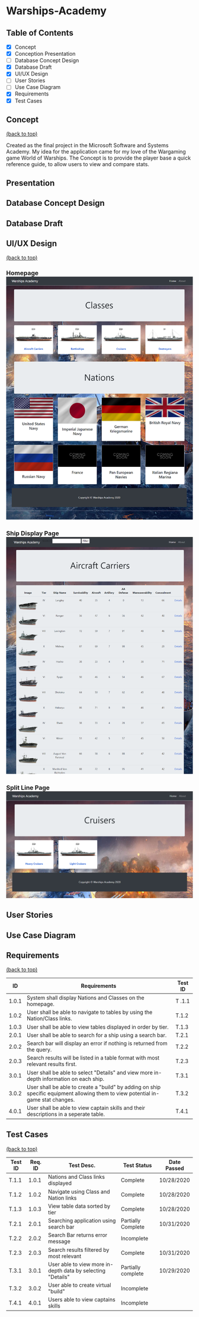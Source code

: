 # Warships-Academy

## Table of Contents

- [x] Concept
- [x] Conception Presentation
- [ ] Database Concept Design
- [x] Database Draft
- [x] UI/UX Design
- [ ] User Stories
- [ ] Use Case Diagram
- [x] Requirements
- [x] Test Cases

## Concept
[(back to top)](#table-of-contents)

Created as the final project in the Microsoft Software and Systems Academy. My idea for the application came for my love of the Wargaming game World of Warships.
The Concept is to provide the player base a quick reference guide, to allow users to view and compare stats.

## Presentation

## Database Concept Design

## Database Draft

## UI/UX Design
[(back to top)](#table-of-contents)

### Homepage ![homepage](https://github.com/RJTveit/Warships-Academy/blob/master/UI%20Design/WoWsAcademyHomepage.png?raw=true)

### Ship Display Page ![display](https://github.com/RJTveit/Warships-Academy/blob/master/UI%20Design/WoWsAcademyShipPage.png?raw=true)

### Split Line Page ![splitchoice](https://github.com/RJTveit/Warships-Academy/blob/master/UI%20Design/WoWsAcademySplitMenu.png?raw=true)

## User Stories

## Use Case Diagram

## Requirements
[(back to top)](#table-of-contents)

| ID | Requirements | Test ID |
-----|--------------|----------
1.0.1 | System shall display Nations and Classes on the homepage. | T .1.1 |
1.0.2 | User shall be able to navigate to tables by using the Nation/Class links. | T.1.2 |
1.0.3 | User shall be able to view tables displayed in order by tier. | T.1.3 |
2.0.1 | User shall be able to search for a ship using a search bar. |T.2.1 |
2.0.2 | Search bar will display an error if nothing is returned from the query. | T.2.2 |
2.0.3 | Search results will be listed in a table format with most relevant results first. | T.2.3 |
3.0.1 | User shall be able to select "Details" and view more in-depth information on each ship. | T.3.1 |
3.0.2 | User shall be able to create a "build" by adding on ship specific equipment allowing them to view potential in-game stat changes. | T.3.2 |
4.0.1 | User shall be able to view captain skills and their descriptions in a seperate table. | T.4.1 |

## Test Cases
[(back to top)](#table-of-contents)

| Test ID | Req. ID | Test Desc. | Test Status | Date Passed |
----------|---------|------------|-------------|--------------
T.1.1 | 1.0.1 | Nations and Class links displayed | Complete | 10/28/2020
T.1.2 | 1.0.2 | Navigate using Class and Nation links | Complete | 10/28/2020
T.1.3 | 1.0.3 | View table data sorted by tier | Complete | 10/28/2020
T.2.1 | 2.0.1 | Searching application using search bar | Partially Complete | 10/31/2020 |
T.2.2 | 2.0.2 | Search Bar returns error message | Incomplete |     |
T.2.3 | 2.0.3 | Search results filtered by most relevant | Complete | 10/31/2020 |
T.3.1 | 3.0.1 | User able to view more in-depth data by selecting "Details" | Partially complete | 10/29/2020 |
T.3.2 | 3.0.2 | User able to create virtual "build" | Incomplete |    |
T.4.1 | 4.0.1 | Users able to view captains skills | Incomplete |    |

